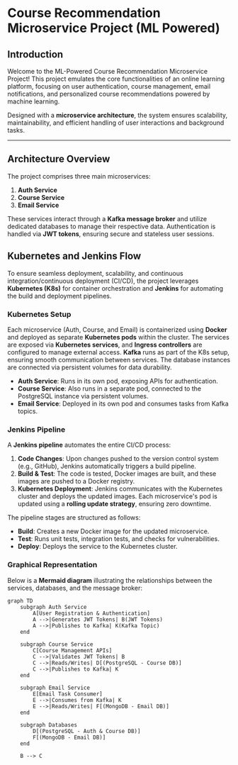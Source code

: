 # Course Recommendation Microservice Project (ML Powered)

## Introduction

Welcome to the ML-Powered Course Recommendation Microservice Project! This project emulates the core functionalities of an online learning platform, focusing on user authentication, course management, email notifications, and personalized course recommendations powered by machine learning.

Designed with a **microservice architecture**, the system ensures scalability, maintainability, and efficient handling of user interactions and background tasks.

---

## Architecture Overview

The project comprises three main microservices:

1. **Auth Service**
2. **Course Service**
3. **Email Service**

These services interact through a **Kafka message broker** and utilize dedicated databases to manage their respective data. Authentication is handled via **JWT tokens**, ensuring secure and stateless user sessions.

## Kubernetes and Jenkins Flow

To ensure seamless deployment, scalability, and continuous integration/continuous deployment (CI/CD), the project leverages **Kubernetes (K8s)** for container orchestration and **Jenkins** for automating the build and deployment pipelines.

### Kubernetes Setup

Each microservice (Auth, Course, and Email) is containerized using **Docker** and deployed as separate **Kubernetes pods** within the cluster. The services are exposed via **Kubernetes services**, and **Ingress controllers** are configured to manage external access. **Kafka** runs as part of the K8s setup, ensuring smooth communication between services. The database instances are connected via persistent volumes for data durability.

- **Auth Service**: Runs in its own pod, exposing APIs for authentication.
- **Course Service**: Also runs in a separate pod, connected to the PostgreSQL instance via persistent volumes.
- **Email Service**: Deployed in its own pod and consumes tasks from Kafka topics.

### Jenkins Pipeline

A **Jenkins pipeline** automates the entire CI/CD process:

1. **Code Changes**: Upon changes pushed to the version control system (e.g., GitHub), Jenkins automatically triggers a build pipeline.
2. **Build & Test**: The code is tested, Docker images are built, and these images are pushed to a Docker registry.
3. **Kubernetes Deployment**: Jenkins communicates with the Kubernetes cluster and deploys the updated images. Each microservice's pod is updated using a **rolling update strategy**, ensuring zero downtime.

The pipeline stages are structured as follows:

- **Build**: Creates a new Docker image for the updated microservice.
- **Test**: Runs unit tests, integration tests, and checks for vulnerabilities.
- **Deploy**: Deploys the service to the Kubernetes cluster.


### Graphical Representation

Below is a **Mermaid diagram** illustrating the relationships between the services, databases, and the message broker:

```mermaid
graph TD
    subgraph Auth Service
        A[User Registration & Authentication]
        A -->|Generates JWT Tokens| B(JWT Tokens)
        A -->|Publishes to Kafka| K(Kafka Topic)
    end

    subgraph Course Service
        C[Course Management APIs]
        C -->|Validates JWT Tokens| B
        C -->|Reads/Writes| D[(PostgreSQL - Course DB)]
        C -->|Publishes to Kafka| K
    end

    subgraph Email Service
        E[Email Task Consumer]
        E -->|Consumes from Kafka| K
        E -->|Reads/Writes| F[(MongoDB - Email DB)]
    end

    subgraph Databases
        D[(PostgreSQL - Auth & Course DB)]
        F[(MongoDB - Email DB)]
    end

    B --> C





